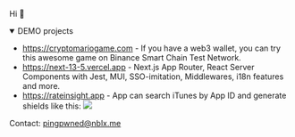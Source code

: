 <div>
    <p>Hi 👋</p>
    <details open>
        <summary>DEMO projects</summary>
        <ul>
        <li><a href="https://cryptomariogame.com">https://cryptomariogame.com</a> - If you have a web3 wallet, you can try this awesome game on Binance Smart Chain Test Network.</li>
        <li><a href="https://next-13-5.vercel.app">https://next-13-5.vercel.app</a> - Next.js App Router, React Server Components with Jest, MUI, SSO-imitation, Middlewares, i18n features and more.</li>
        <li><a href="https://rateinsight.app">https://rateinsight.app</a> - App can search iTunes by App ID and generate shields like this: <a href="https://apps.apple.com/us/app/tiktok/id835599320"><img src="https://img.shields.io/badge/dynamic/json?color=blue&label=TikTok%20Rating&query=rating&url=https%3A%2F%2Fwww.rateinsight.app%2Fapi%2Fshield?appId=835599320" /></a></li>
        </ul>
    </details>

</div>

<p>Contact: <a href="mailto:pingpwned@nblx.me">pingpwned@nblx.me</a></p>
